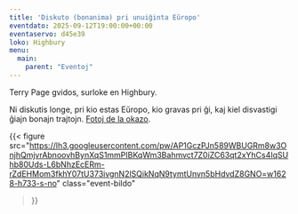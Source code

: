 ```yaml
---
title: 'Diskuto (bonanima) pri unuiĝinta Eŭropo'
eventdato: 2025-09-12T19:00:00+00:00
eventaservo: d45e39
loko: Highbury
menu:
  main:
    parent: "Eventoj"
---
```


Terry Page gvidos, surloke en Highbury.

<!--more-->

Ni diskutis longe, pri kio estas Eŭropo, kio gravas pri ĝi, kaj kiel disvastigi ĝiajn bonajn trajtojn. [Fotoj de la okazo](https://photos.app.goo.gl/fVCrMpAgJogDuNp89).

{{< figure
  src="https://lh3.googleusercontent.com/pw/AP1GczPJn589WBUGRm8w3OnjhQmjvrAbnoovhBynXqS1mmPIBKqWm3Bahmvct7Z0iZC63qt2xYhCs4IqSUhb80Uds-L6bNhzEcERm-rZdEHMom3fkhY07tU373ivgnN2lSQikNqN9tymtUnvn5bHdvdZ8GNO=w1628-h733-s-no"
  class="event-bildo"
>}}
